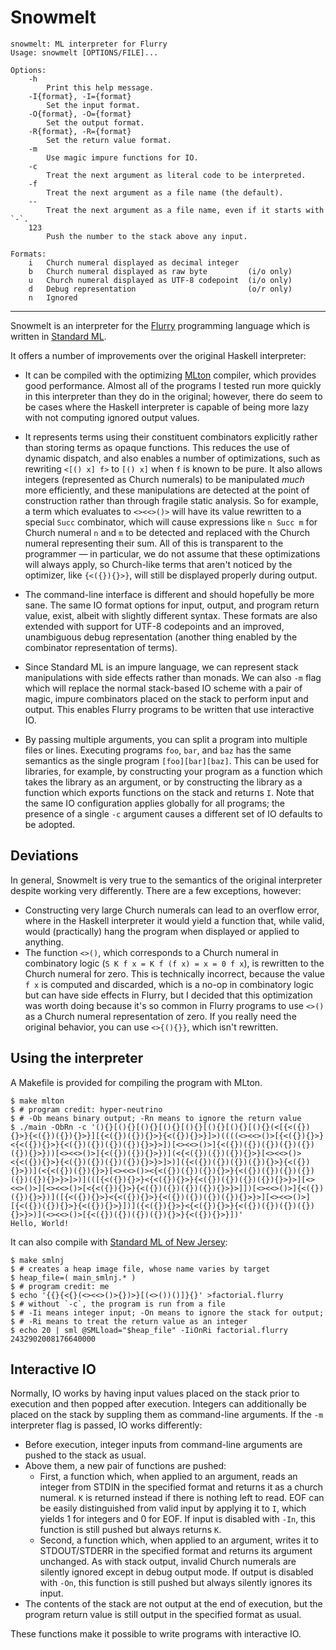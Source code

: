 # Snowmelt

```
snowmelt: ML interpreter for Flurry
Usage: snowmelt [OPTIONS/FILE]...

Options:
    -h
        Print this help message.
    -I{format}, -I={format}
        Set the input format.
    -O{format}, -O={format}
        Set the output format.
    -R{format}, -R={format}
        Set the return value format.
    -m
        Use magic impure functions for IO.
    -c
        Treat the next argument as literal code to be interpreted.
    -f
        Treat the next argument as a file name (the default).
    --
        Treat the next argument as a file name, even if it starts with `-`.
    123
        Push the number to the stack above any input.

Formats:
    i   Church numeral displayed as decimal integer
    b   Church numeral displayed as raw byte         (i/o only)
    u   Church numeral displayed as UTF-8 codepoint  (i/o only)
    d   Debug representation                         (o/r only)
    n   Ignored
```

---

Snowmelt is an interpreter for the [Flurry] programming language which is written
in [Standard ML]. 

It offers a number of improvements over the original Haskell interpreter:

- It can be compiled with the optimizing [MLton] compiler, which provides good
  performance. Almost all of the programs I tested run more quickly in this
  interpreter than they do in the original; however, there do seem to be cases
  where the Haskell interpreter is capable of being more lazy with not computing
  ignored output values.

- It represents terms using their constituent combinators explicitly rather than
  storing terms as opaque functions. This reduces the use of dynamic dispatch,
  and also enables a number of optimizations, such as rewriting `<[() x] f>` to
  `[() x]` when `f` is known to be pure. It also allows integers (represented as
  Church numerals) to be manipulated *much* more efficiently, and these
  manipulations are detected at the point of construction rather than through
  fragile static analysis. So for example, a term which evaluates to `<><<>()>`
  will have its value rewritten to a special `Succ` combinator, which will cause
  expressions like `n Succ m` for Church numeral `n` and `m` to be detected and
  replaced with the Church numeral representing their sum. All of this is
  transparent to the programmer — in particular, we do not assume that these
  optimizations will always apply, so Church-like terms that aren't noticed by
  the optimizer, like `{<({}){}>}`, will still be displayed properly during
  output.

- The command-line interface is different and should hopefully be more sane. The
  same IO format options for input, output, and program return value, exist,
  albeit with slightly different syntax. These formats are also extended with
  support for UTF-8 codepoints and an improved, unambiguous debug representation
  (another thing enabled by the combinator representation of terms).

- Since Standard ML is an impure language, we can represent stack manipulations
  with side effects rather than monads. We can also `-m` flag which will replace
  the normal stack-based IO scheme with a pair of magic, impure combinators
  placed on the stack to perform input and output. This enables Flurry programs
  to be written that use interactive IO.

- By passing multiple arguments, you can split a program into multiple files or
  lines. Executing programs `foo`, `bar`, and `baz` has the same semantics as
  the single program `[foo][bar][baz]`. This can be used for libraries, for
  example, by constructing your program as a function which takes the library as
  an argument, or by constructing the library as a function which exports
  functions on the stack and returns `I`. Note that the same IO configuration
  applies globally for all programs; the presence of a single `-c` argument
  causes a different set of IO defaults to be adopted.

## Deviations

In general, Snowmelt is very true to the semantics of the original interpreter
despite working very differently. There are a few exceptions, however:

- Constructing very large Church numerals can lead to an overflow error, where
  in the Haskell interpreter it would yield a function that, while valid, would
  (practically) hang the program when displayed or applied to anything.
- The function `<>()`, which corresponds to a Church numeral in combinatory
  logic (`S K f x = K f (f x) = x = 0 f x`), is rewritten to the Church numeral
  for zero. This is technically incorrect, because the value `f x` is computed
  and discarded, which is a no-op in combinatory logic but can have side effects
  in Flurry, but I decided that this optimization was worth doing because it's
  so common in Flurry programs to use `<>()` as a Church numeral representation
  of zero. If you really need the original behavior, you can use `<>{(){}}`,
  which isn't rewritten.

## Using the interpreter

A Makefile is provided for compiling the program with MLton.

```
$ make mlton
$ # program credit: hyper-neutrino
$ # -Ob means binary output; -Rn means to ignore the return value
$ ./main -ObRn -c '(){}[(){}[(){}[(){}[(){}[(){}[(){}[(){}(<[{<({}){}>}{<({})({}){}>}][{<({})({}){}>}{<({}){}>}]>)((((<><<>()>[{<({}){}>}<{<({}){}>}{<({})({})({})({}){}>}>])[<><<>()>]{<({})({})({})({})({})({}){}>}))[<><<>()>]{<({})({}){}>})](<{<({})({})({}){}>}[<><<>()><{<({}){}>}{<({})({})({})({}){}>}>]>)]({<({})({})({})({}){}>}{<({}){}>})](<{<({})({}){}>}[<><<>()><{<({})({})({}){}>}{<({})({})({})({})({})({}){}>}>]>)](([{<({}){}>}<{<({}){}>}{<({})({})({})({}){}>}>][<><<>()>][<><<>()>[<{<({}){}>}{<({})({})({})({}){}>}>]])[<><<>()>]{<({})({}){}>})]([{<({}){}>}<{<({}){}>}{<({})({})({})({}){}>}>][<><<>()>][{<({})({}){}>}{<({}){}>}])]({<({}){}>}<{<({}){}>}{<({})({})({})({}){}>}>)](<><<>()>[{<({})({})({})({}){}>}{<({}){}>}])'
Hello, World!
```

It can also compile with [Standard ML of New Jersey]:

```
$ make smlnj
$ # creates a heap image file, whose name varies by target
$ heap_file=( main_smlnj.* )
$ # program credit: me
$ echo '{{}{<{}(<><<>()>{})>}[(<>())()]}{}' >factorial.flurry
$ # without `-c`, the program is run from a file
$ # -Ii means integer input; -On means to ignore the stack for output;
$ # -Ri means to treat the return value as an integer
$ echo 20 | sml @SMLload="$heap_file" -IiOnRi factorial.flurry
2432902008176640000
```

## Interactive IO

Normally, IO works by having input values placed on the stack prior to execution
and then popped after execution. Integers can additionally be placed on the
stack by suppling them as command-line arguments. If the `-m` interpreter flag
is passed, IO works differently:

- Before execution, integer inputs from command-line arguments are pushed to the
  stack as usual.
- Above them, a new pair of functions are pushed:
  - First, a function which, when applied to an argument, reads an integer from
    STDIN in the specified format and returns it as a church numeral. `K` is
    returned instead if there is nothing left to read. EOF can be easily
    distinguished from valid input by applying it to `I`, which yields 1 for
    integers and 0 for EOF. If input is disabled with `-In`, this function is
    still pushed but always returns `K`.
  - Second, a function which, when applied to an argument, writes it to
    STDOUT/STDERR in the specified format and returns its argument unchanged. As
    with stack output, invalid Church numerals are silently ignored except in
    debug output mode. If output is disabled with `-On`, this function is still
    pushed but always silently ignores its input.
- The contents of the stack are not output at the end of execution, but the
  program return value is still output in the specified format as usual.

These functions make it possible to write programs with interactive IO.

[Flurry]: https://esolangs.org/wiki/Flurry
[Standard ML]: https://smlfamily.github.io
[MLton]: http://www.mlton.org/Home
[Standard ML of New Jersey]: https://www.smlnj.org
